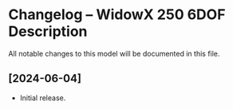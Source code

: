 # Changelog – WidowX 250 6DOF Description

All notable changes to this model will be documented in this file.

## [2024-06-04]
- Initial release.
